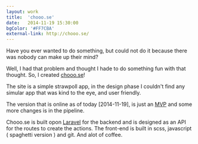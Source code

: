 ```yaml
---
layout: work
title:  'chooo.se'
date:   2014-11-19 15:30:00
bgColor: '#FF7CBA'
external-link: http://chooo.se/
---
```

Have you ever wanted to do something, but could not do it because there was nobody can make up their mind?

Well, I had that problem and thought I hade to do something fun with that thought. So, I created [chooo.se](http://chooo.se)!

The site is a simple strawpoll app, in the design phase I couldn't find any simular app that was kind to the eye, and user friendly.

The version that is online as of today [2014-11-19], is just an [MVP](http://en.wikipedia.org/wiki/Minimum_viable_product) and some more changes is in the pipeline.

Chooo.se is built opon [Laravel](http://laravel.com/) for the backend and is designed as an API for the routes to create the actions.
The front-end is built in scss, javascript ( spaghetti version ) and git. And alot of coffee.

